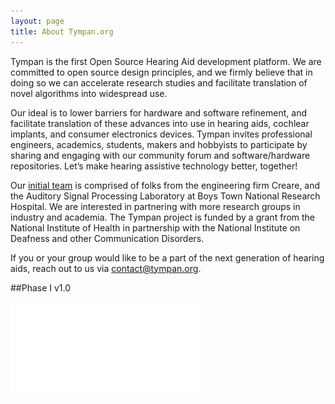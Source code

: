 ```yaml
---
layout: page
title: About Tympan.org
---
```


Tympan is the first Open Source Hearing Aid development platform. We are
committed to open source design principles, and we firmly believe that in doing
so we can accelerate research studies and facilitate translation of novel
algorithms into widespread use.

Our ideal is to lower barriers for hardware and software refinement, and
facilitate translation of these advances into use in hearing aids, cochlear
implants, and consumer electronics devices. Tympan invites professional
engineers, academics, students, makers and hobbyists to participate by sharing
and engaging with our community forum and software/hardware repositories. Let’s
make hearing assistive technology better, together!

Our [initial team](/who) is comprised of folks from the engineering firm
Creare, and the Auditory Signal Processing Laboratory at Boys Town National
Research Hospital.   We are interested in partnering with more research groups
in industry and academia.  The Tympan project is funded by a grant from the
National Institute of Health in partnership with the National Institute on
Deafness and other Communication Disorders. 

If you or your group would like to be a part of the next generation of hearing
aids, reach out to us via contact@tympan.org.


##Phase I v1.0

![](img/AAS_poster.pdf)

